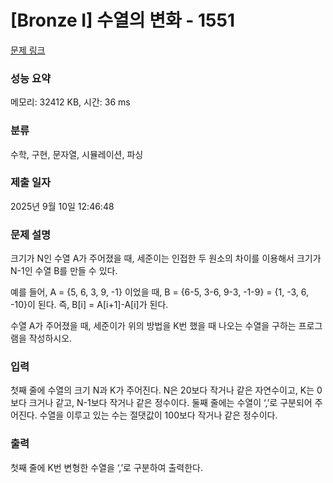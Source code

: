 # [Bronze I] 수열의 변화 - 1551 

[문제 링크](https://www.acmicpc.net/problem/1551) 

### 성능 요약

메모리: 32412 KB, 시간: 36 ms

### 분류

수학, 구현, 문자열, 시뮬레이션, 파싱

### 제출 일자

2025년 9월 10일 12:46:48

### 문제 설명

<p>크기가 N인 수열 A가 주어졌을 때, 세준이는 인접한 두 원소의 차이를 이용해서 크기가 N-1인 수열 B를 만들 수 있다.</p>

<p>예를 들어, A = {5, 6, 3, 9, -1} 이었을 때, B = {6-5, 3-6, 9-3, -1-9} = {1, -3, 6, -10}이 된다. 즉, B[i] = A[i+1]-A[i]가 된다.</p>

<p>수열 A가 주어졌을 때, 세준이가 위의 방법을 K번 했을 때 나오는 수열을 구하는 프로그램을 작성하시오.</p>

### 입력 

 <p>첫째 줄에 수열의 크기 N과 K가 주어진다. N은 20보다 작거나 같은 자연수이고, K는 0보다 크거나 같고, N-1보다 작거나 같은 정수이다. 둘째 줄에는 수열이 ‘,’로 구분되어 주어진다. 수열을 이루고 있는 수는 절댓값이 100보다 작거나 같은 정수이다.</p>

### 출력 

 <p>첫째 줄에 K번 변형한 수열을 ‘,’로 구분하여 출력한다.</p>


